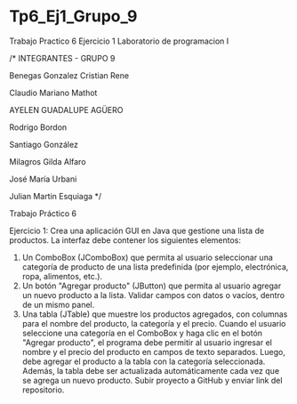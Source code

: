 # Tp6_Ej1_Grupo_9
Trabajo Practico 6 Ejercicio 1 Laboratorio de programacion I

/* INTEGRANTES - GRUPO 9

Benegas Gonzalez Cristian Rene

Claudio Mariano Mathot

AYELEN GUADALUPE AGÜERO

Rodrigo Bordon

Santiago González

Milagros Gilda Alfaro

José María Urbani

Julian Martin Esquiaga */

Trabajo Práctico 6

Ejercicio 1: Crea una aplicación GUI en Java que gestione una lista de productos. La interfaz
debe contener los siguientes elementos:
1. Un ComboBox (JComboBox) que
permita al usuario seleccionar una
categoría de producto de una lista
predefinida (por ejemplo, electrónica,
ropa, alimentos, etc.).
2. Un botón "Agregar producto"
(JButton) que permita al usuario
agregar un nuevo producto a la lista.
Validar campos con datos o vacíos,
dentro de un mismo panel.
3. Una tabla (JTable) que muestre los
productos agregados, con columnas
para el nombre del producto, la
categoría y el precio.
Cuando el usuario seleccione una
categoría en el ComboBox y haga clic en el
botón "Agregar producto", el programa
debe permitir al usuario ingresar el
nombre y el precio del producto en
campos de texto separados. Luego, debe
agregar el producto a la tabla con la categoría seleccionada.
Además, la tabla debe ser actualizada automáticamente cada vez que se agrega un nuevo
producto. Subir proyecto a GitHub y enviar link del repositorio.
